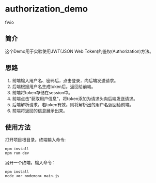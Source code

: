 # authorization_demo
fwio
## 简介
这个Demo用于实验使用JWT(JSON Web Token)的鉴权(Authorization)方法。
## 思路
1. 前端输入用户名、密码后，点击登录，向后端发送请求。
2. 后端根据用户名生成token后，返回给前端。
3. 前端将token存储在session中。
4. 前端点击"获取用户信息"，将token添加为请求头向后端发送请求。
5. 后端解析请求，若token有效，则将解析出的用户名返回给前端。
6. 前端将返回的信息展示出来。
## 使用方法
打开项目根目录，终端输入命令:
``` shell
npm install
npm run dev
```

另开一个终端，输入命令：
``` shell
npm install
node <or nodemon> main.js
```
